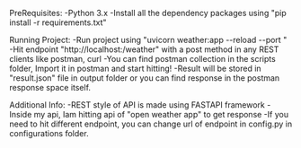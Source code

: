 PreRequisites:
   -Python 3.x
   -Install all the dependency packages using "pip install -r requirements.txt"

Running Project:
   -Run project using "uvicorn weather:app --reload --port <port>"
   -Hit endpoint "http://localhost:<port>/weather" with a post method in any REST clients like postman, curl 
   -You can find postman collection in the scripts folder, Import it in postman and start hitting!
   -Result will be stored in "result.json" file in output folder or you can find response in the postman      response space itself.

Additional Info:
   -REST style of API is made using FASTAPI framework
   -Inside my api, Iam hitting api of "open weather app" to get response
   -If you need to hit different endpoint, you can change url of endpoint in config.py in configurations folder.